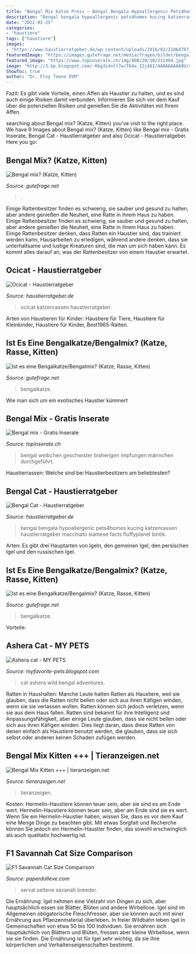 ```yaml
---
title: "Bengal Mix Katze Preis ~ Bengal Bengala Hypoallergenic Pets4homes Kucing Katzenrassen Haustierratgeber Macchiato Siamese Facts Fluffyplanet Bintik"
description: "Bengal bengala hypoallergenic pets4homes kucing katzenrassen haustierratgeber macchiato siamese facts fluffyplanet bintik"
date: "2022-02-25"
categories:
- "haustiere"
tags: ["haustiere"]
images:
- "https://www.haustierratgeber.de/wp-content/uploads/2016/02/21064787_xl.jpg"
featuredImage: "https://images.gutefrage.net/media/fragen/bilder/bengal-mix/2_big.png?v=1543098557000"
featured_image: "https://www.topinserate.ch/img/800/20/10/211464.jpg"
image: "http://3.bp.blogspot.com/-Kbg3i4nlt7w/T64a_I2j48I/AAAAAAAAA0U/sTTOXNDufbo/s1600/bengal.jpg"
ShowToc: true
author: "Dr. Floy Towne DVM"
---
```



Fazit: Es gibt viele Vorteile, einen Affen als Haustier zu halten, und es sind auch einige Risiken damit verbunden. Informieren Sie sich vor dem Kauf über die potenziellen Risiken und genießen Sie die Aktivitäten mit Ihrem Affen.

	

		
searching about Bengal mix? (Katze, Kitten) you've visit to the right place. We have 9 Images about Bengal mix? (Katze, Kitten) like Bengal mix - Gratis Inserate, Bengal Cat - Haustierratgeber and also Ocicat - Haustierratgeber. Here you go:
		
    
## Bengal Mix? (Katze, Kitten)

<img loading=lazy src="https://images.gutefrage.net/media/fragen/bilder/bengal-mix/2_big.png?v=1543098557000" onerror="this.onerror=null;this.src='https://tse1.mm.bing.net/th?id=OIP.ueV8hqKr_Vz8Eb8dV-63nQAAAA&amp;pid=15.1';" alt="Bengal mix? (Katze, Kitten)">

_Source: gutefrage.net_

>. 

	

Einige Rattenbesitzer finden es schwierig, sie sauber und gesund zu halten, aber andere genießen die Neuheit, eine Ratte in ihrem Haus zu haben.
Einige Rattenbesitzer finden es schwierig, sie sauber und gesund zu halten, aber andere genießen die Neuheit, eine Ratte in ihrem Haus zu haben. Einige Rattenbesitzer denken, dass Ratten ein Haustier sind, das trainiert werden kann, Hausarbeiten zu erledigen, während andere denken, dass sie unterhaltsame und lustige Kreaturen sind, die man um sich haben kann. Es kommt alles darauf an, was der Rattenbesitzer von einem Haustier erwartet.

    
## Ocicat - Haustierratgeber

<img loading=lazy src="https://www.haustierratgeber.de/wp-content/uploads/2016/02/21064787_xl.jpg" onerror="this.onerror=null;this.src='https://tse3.mm.bing.net/th?id=OIP.b6XirlAbaBDIyGJbEmTt7wHaE8&amp;pid=15.1';" alt="Ocicat - Haustierratgeber">

_Source: haustierratgeber.de_

>ocicat katzenrassen haustierratgeber. 

	

Arten von Haustieren für Kinder: Haustiere für Tiere, Haustiere für Kleinkinder, Haustiere für Kinder, Best1965-Ratten.

    
## Ist Es Eine Bengalkatze/Bengalmix? (Katze, Rasse, Kitten)

<img loading=lazy src="https://images.gutefrage.net/media/fragen/bilder/ist-es-eine-bengalkatzebengalmix/2_full.jpg?v=1412517838000" onerror="this.onerror=null;this.src='https://tse4.mm.bing.net/th?id=OIP.wyOqxHgNuth7xz0KRVdpMgHaHa&amp;pid=15.1';" alt="Ist es eine Bengalkatze/Bengalmix? (Katze, Rasse, Kitten)">

_Source: gutefrage.net_

>bengalkatze. 

	

Wie man sich um ein exotisches Haustier kümmert

    
## Bengal Mix - Gratis Inserate

<img loading=lazy src="https://www.topinserate.ch/img/800/20/10/211464.jpg" onerror="this.onerror=null;this.src='https://tse3.mm.bing.net/th?id=OIP.64EaG26U6BPuqcuEisJLcQHaJ4&amp;pid=15.1';" alt="Bengal mix - Gratis Inserate">

_Source: topinserate.ch_

>bengal weibchen geschwister bisherigen impfungen männchen durchgeführt. 

	

Haustierrassen: Welche sind bei Haustierbesitzern am beliebtesten?

    
## Bengal Cat - Haustierratgeber

<img loading=lazy src="https://www.haustierratgeber.de/wp-content/uploads/2016/02/39535767_xxl.jpg" onerror="this.onerror=null;this.src='https://tse2.mm.bing.net/th?id=OIP.hqiQitSfoBk88PhsZ0XGNQHaE8&amp;pid=15.1';" alt="Bengal Cat - Haustierratgeber">

_Source: haustierratgeber.de_

>bengal bengala hypoallergenic pets4homes kucing katzenrassen haustierratgeber macchiato siamese facts fluffyplanet bintik. 

	

Arten: Es gibt drei Hauptarten von Igeln, den gemeinen Igel, den persischen Igel und den russischen Igel.

    
## Ist Es Eine Bengalkatze/Bengalmix? (Katze, Rasse, Kitten)

<img loading=lazy src="https://images.gutefrage.net/media/fragen/bilder/ist-es-eine-bengalkatzebengalmix/0_original.jpg?v=1412517838000" onerror="this.onerror=null;this.src='https://tse4.mm.bing.net/th?id=OIP.AJRIsr8rAXaEleNVMvBiMQHaHa&amp;pid=15.1';" alt="Ist es eine Bengalkatze/Bengalmix? (Katze, Rasse, Kitten)">

_Source: gutefrage.net_

>bengalkatze. 

	

Vorteile:

    
## Ashera Cat - MY PETS

<img loading=lazy src="http://3.bp.blogspot.com/-Kbg3i4nlt7w/T64a_I2j48I/AAAAAAAAA0U/sTTOXNDufbo/s1600/bengal.jpg" onerror="this.onerror=null;this.src='https://tse2.mm.bing.net/th?id=OIP.rYaOpt2FTzWe_s_7CiGpcAAAAA&amp;pid=15.1';" alt="Ashera cat - MY PETS">

_Source: myfavorite-pets.blogspot.com_

>cat ashera wild bengal adventures. 

	

Ratten in Haushalten: Manche Leute halten Ratten als Haustiere, weil sie glauben, dass die Ratten nicht bellen oder sich aus ihren Käfigen winden, wenn sie sie verlassen wollen. Ratten können sich jedoch verletzen, wenn sie aus dem Haus fallen.
Ratten sind bekannt für ihre Intelligenz und Anpassungsfähigkeit, aber einige Leute glauben, dass sie nicht bellen oder sich aus ihren Käfigen winden. Dies liegt daran, dass diese Ratten von denen einfach als Haustiere benutzt werden, die glauben, dass sie sich selbst oder anderen keinen Schaden zufügen werden.

    
## Bengal Mix Kitten +++ | Tieranzeigen.net

<img loading=lazy src="https://www.tieranzeigen.net/export/gawVKreNGiV6.JPG" onerror="this.onerror=null;this.src='https://tse3.mm.bing.net/th?id=OIP.f8NEGJyrwNrNHed-m2QAMQHaFj&amp;pid=15.1';" alt="Bengal Mix Kitten +++ | tieranzeigen.net">

_Source: tieranzeigen.net_

>tieranzeigen. 

	

Kosten: Hermelin-Haustiere können teuer sein, aber sie sind es am Ende wert.
Hermelin-Haustiere können teuer sein, aber am Ende sind sie es wert. Wenn Sie ein Hermelin-Haustier haben, wissen Sie, dass es vor dem Kauf eine Menge Dinge zu beachten gibt. Mit etwas Sorgfalt und Recherche können Sie jedoch ein Hermelin-Haustier finden, das sowohl erschwinglich als auch qualitativ hochwertig ist.

    
## F1 Savannah Cat Size Comparison

<img loading=lazy src="https://i.pinimg.com/originals/47/c4/66/47c466982ccb6254e5f586b90de6f566.jpg" onerror="this.onerror=null;this.src='https://tse1.mm.bing.net/th?id=OIP.XiBCcJNfKspuEp7RI3cJBQHaIQ&amp;pid=15.1';" alt="F1 Savannah Cat Size Comparison">

_Source: paperdolleve.com_

>serval seltene savanah breeder. 

	

Die Ernährung: Igel nehmen eine Vielzahl von Dingen zu sich, aber hauptsächlich essen sie Blätter, Blüten und andere Wirbellose.
Igel sind im Allgemeinen obligatorische Fleischfresser, aber sie können auch mit einer Ernährung aus Pflanzenmaterial überleben. In freier Wildbahn leben Igel in Gemeinschaften von etwa 50 bis 100 Individuen. Sie ernähren sich hauptsächlich von Blättern und Blüten, fressen aber kleine Wirbellose, wenn sie sie finden. Die Ernährung ist für Igel sehr wichtig, da sie ihre körperlichen und Verhaltenseigenschaften bestimmt.

